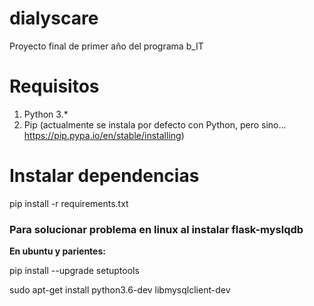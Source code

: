 # dialyscare
Proyecto final de primer año del programa b_IT

# Requisitos

1. Python 3.*
2. Pip (actualmente se instala por defecto con Python, pero sino... https://pip.pypa.io/en/stable/installing)

# Instalar dependencias

pip install -r requirements.txt

### Para solucionar problema en linux al instalar flask-myslqdb

**En ubuntu y parientes:**

pip install --upgrade setuptools

sudo apt-get install python3.6-dev libmysqlclient-dev
